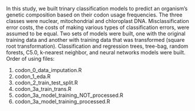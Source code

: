 In this study, we built trinary classification models to predict an
organism’s genetic composition based on their codon usage
frequencies. The three classes were nuclear, mitochondrial and
chloroplast DNA. Misclassification error costs, the costs of making
various types of classification errors, were assumed to be equal. Two
sets of models were built, one with the original training data and
another with training data that was transformed (square root
transformation). Classification and regression trees, tree-bag, random
forests, C5.0, k-nearest neighbor, and neural networks models were
built.
Order of using files:
1) codon_0_data_imputation.R
2) codon_1_eda.R
3) codon_2_train_test_split.R
4) codon_3a_train_trans.R
5) codon_3a_model_training_NOT_processed.R
6) codon_3a_model_training_processed.R

